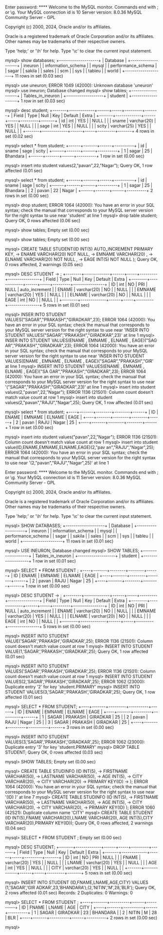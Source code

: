 Enter password: ****
Welcome to the MySQL monitor.  Commands end with ; or \g.
Your MySQL connection id is 10
Server version: 8.0.36 MySQL Community Server - GPL

Copyright (c) 2000, 2024, Oracle and/or its affiliates.

Oracle is a registered trademark of Oracle Corporation and/or its
affiliates. Other names may be trademarks of their respective
owners.

Type 'help;' or '\h' for help. Type '\c' to clear the current input statement.

mysql> show databases;
+--------------------+
| Database           |
+--------------------+
| ineuron            |
| information_schema |
| mysql              |
| performance_schema |
| sagar              |
| sakila             |
| sales              |
| scm                |
| sys                |
| tableu             |
| world              |
+--------------------+
11 rows in set (0.03 sec)

mysql> use uneuron;
ERROR 1049 (42000): Unknown database 'uneuron'
mysql> use ineuron;
Database changed
mysql> show tables;
+-------------------+
| Tables_in_ineuron |
+-------------------+
| student           |
+-------------------+
1 row in set (0.03 sec)

mysql> desc student;
+-------+-------------+------+-----+---------+-------+
| Field | Type        | Null | Key | Default | Extra |
+-------+-------------+------+-----+---------+-------+
| id    | int         | YES  |     | NULL    |       |
| sname | varchar(20) | YES  |     | NULL    |       |
| sage  | int         | YES  |     | NULL    |       |
| scity | varchar(25) | YES  |     | NULL    |       |
+-------+-------------+------+-----+---------+-------+
4 rows in set (0.02 sec)

mysql> select * from student;
+------+-------+------+----------+
| id   | sname | sage | scity    |
+------+-------+------+----------+
|    1 | sagar |   25 | Bhandara |
+------+-------+------+----------+
1 row in set (0.00 sec)

mysql> insert into student values(2,"pavan",22,"Nagar");
Query OK, 1 row affected (0.01 sec)

mysql> select * from student;
+------+-------+------+----------+
| id   | sname | sage | scity    |
+------+-------+------+----------+
|    1 | sagar |   25 | Bhandara |
|    2 | pavan |   22 | Nagar    |
+------+-------+------+----------+
2 rows in set (0.00 sec)

mysql> drop student;
ERROR 1064 (42000): You have an error in your SQL syntax; check the manual that corresponds to your MySQL server version for the right syntax to use near 'student' at line 1
mysql> drop table student;
Query OK, 0 rows affected (0.06 sec)

mysql> show tables;
Empty set (0.00 sec)

mysql> show tables;
Empty set (0.00 sec)

mysql> CREATE TABLE STUDENT(ID INT(5) AUTO_INCREMENT PRIMARY KEY,
    -> ENAME VARCHAR(20) NOT NULL,
    -> EMNAME VARCHAR(20) ,
    -> ELNAME VARCHAR(20) NOT NULL ,
    -> EAGE INT(5) NOT NULL );
Query OK, 0 rows affected, 2 warnings (0.05 sec)

mysql> DESC STUDENT
    -> ;
+--------+-------------+------+-----+---------+----------------+
| Field  | Type        | Null | Key | Default | Extra          |
+--------+-------------+------+-----+---------+----------------+
| ID     | int         | NO   | PRI | NULL    | auto_increment |
| ENAME  | varchar(20) | NO   |     | NULL    |                |
| EMNAME | varchar(20) | YES  |     | NULL    |                |
| ELNAME | varchar(20) | NO   |     | NULL    |                |
| EAGE   | int         | NO   |     | NULL    |                |
+--------+-------------+------+-----+---------+----------------+
5 rows in set (0.01 sec)

mysql> INSER INTO STUDENT VALUES("SAGAR","PRAKASH","GIRADKAR",23);
ERROR 1064 (42000): You have an error in your SQL syntax; check the manual that corresponds to your MySQL server version for the right syntax to use near 'INSER INTO STUDENT VALUES("SAGAR","PRAKASH","GIRADKAR",23)' at line 1
mysql> INSER INTO STUDENT VALUES(ENAME , EMNAME , ELNAME , EAGE)("SAG
AR","PRAKASH","GIRADKAR",23);
ERROR 1064 (42000): You have an error in your SQL syntax; check the manual that corresponds to your MySQL server version for the right syntax to use near 'INSER INTO STUDENT VALUES(ENAME , EMNAME , ELNAME , EAGE)("SAGAR","PRAKASH","GIR' at line 1
mysql> INSERT INTO STUDENT VALUES(ENAME , EMNAME , ELNAME , EAGE)("SA
GAR","PRAKASH","GIRADKAR",23);
ERROR 1064 (42000): You have an error in your SQL syntax; check the manual that corresponds to your MySQL server version for the right syntax to use near '("SAGAR","PRAKASH","GIRADKAR",23)' at line 1
mysql>  insert into student values(2,"pavan",22,"Nagar");
ERROR 1136 (21S01): Column count doesn't match value count at row 1
mysql>  insert into student values(2,"pavan","RAJU","Nagar",25);
Query OK, 1 row affected (0.01 sec)

mysql> select * from student;
+----+-------+--------+--------+------+
| ID | ENAME | EMNAME | ELNAME | EAGE |
+----+-------+--------+--------+------+
|  2 | pavan | RAJU   | Nagar  |   25 |
+----+-------+--------+--------+------+
1 row in set (0.00 sec)

mysql> insert into student values("pavan",22,"Nagar");
ERROR 1136 (21S01): Column count doesn't match value count at row 1
mysql>  insert into student value(ID,ENAME,EMNAME,ELNAME,EAGE)(2,"pav
an","RAJU","Nagar",25);
ERROR 1064 (42000): You have an error in your SQL syntax; check the manual that corresponds to your MySQL server version for the right syntax to use near '(2,"pavan","RAJU","Nagar",25)' at line 1

Enter password: ****
Welcome to the MySQL monitor.  Commands end with ; or \g.
Your MySQL connection id is 11
Server version: 8.0.36 MySQL Community Server - GPL

Copyright (c) 2000, 2024, Oracle and/or its affiliates.

Oracle is a registered trademark of Oracle Corporation and/or its
affiliates. Other names may be trademarks of their respective
owners.

Type 'help;' or '\h' for help. Type '\c' to clear the current input statement.

mysql> SHOW DATABASES;
+--------------------+
| Database           |
+--------------------+
| ineuron            |
| information_schema |
| mysql              |
| performance_schema |
| sagar              |
| sakila             |
| sales              |
| scm                |
| sys                |
| tableu             |
| world              |
+--------------------+
11 rows in set (0.01 sec)

mysql> USE INEURON;
Database changed
mysql> SHOW TABLES;
+-------------------+
| Tables_in_ineuron |
+-------------------+
| student           |
+-------------------+
1 row in set (0.01 sec)

mysql> SELECT * FROM STUDENT ;
+----+-------+--------+--------+------+
| ID | ENAME | EMNAME | ELNAME | EAGE |
+----+-------+--------+--------+------+
|  2 | pavan | RAJU   | Nagar  |   25 |
+----+-------+--------+--------+------+
1 row in set (0.00 sec)

mysql> DESC STUDENT
    -> ;
+--------+-------------+------+-----+---------+----------------+
| Field  | Type        | Null | Key | Default | Extra          |
+--------+-------------+------+-----+---------+----------------+
| ID     | int         | NO   | PRI | NULL    | auto_increment |
| ENAME  | varchar(20) | NO   |     | NULL    |                |
| EMNAME | varchar(20) | YES  |     | NULL    |                |
| ELNAME | varchar(20) | NO   |     | NULL    |                |
| EAGE   | int         | NO   |     | NULL    |                |
+--------+-------------+------+-----+---------+----------------+
5 rows in set (0.00 sec)

mysql> INSERT INTO STUDENT VALUE('SAGAR','PRAKASH','GIRADKAR',25);
ERROR 1136 (21S01): Column count doesn't match value count at row 1
mysql> INSERT INTO STUDENT VALUE(1,'SAGAR','PRAKASH','GIRADKAR',25);
Query OK, 1 row affected (0.01 sec)

mysql> INSERT INTO STUDENT VALUES('SAGAR','PRAKASH','GIRADKAR',25);
ERROR 1136 (21S01): Column count doesn't match value count at row 1
mysql> INSERT INTO STUDENT VALUES(2,'SAGAR','PRAKASH','GIRADKAR',25);
ERROR 1062 (23000): Duplicate entry '2' for key 'student.PRIMARY'
mysql> INSERT INTO STUDENT VALUES(3,'SAGAR','PRAKASH','GIRADKAR',25);
Query OK, 1 row affected (0.01 sec)

mysql> SELECT * FROM STUDENT;
+----+-------+---------+----------+------+
| ID | ENAME | EMNAME  | ELNAME   | EAGE |
+----+-------+---------+----------+------+
|  1 | SAGAR | PRAKASH | GIRADKAR |   25 |
|  2 | pavan | RAJU    | Nagar    |   25 |
|  3 | SAGAR | PRAKASH | GIRADKAR |   25 |
+----+-------+---------+----------+------+
3 rows in set (0.00 sec)

mysql> INSERT INTO STUDENT VALUES(3,'SAGAR','PRAKASH','GIRADKAR',25);
ERROR 1062 (23000): Duplicate entry '3' for key 'student.PRIMARY'
mysql> DROP TABLE STUDENT;
Query OK, 0 rows affected (0.03 sec)

mysql> SHOW TABLES;
Empty set (0.00 sec)

mysql> CREATE TABLE STUDINFO (ID INT(5),
    -> FIRSTNAME VARCHAR(50),
    -> LASTNAME VARCHAR(50),
    -> AGE INT(5),
    -> CITY VARCHAR(20),
    -> CITY VARCHAR(20)
    -> PRIMARY KEY(ID)
    -> );
ERROR 1064 (42000): You have an error in your SQL syntax; check the manual that corresponds to your MySQL server version for the right syntax to use near '(ID)
)' at line 7
mysql> CREATE TABLE STUDINFO (ID INT(5),
    -> FIRSTNAME VARCHAR(50),
    -> LASTNAME VARCHAR(50),
    ->  AGE INT(5),
    -> CITY VARCHAR(20),
    -> CITY VARCHAR(20),
    ->  PRIMARY KEY(ID) );
ERROR 1060 (42S21): Duplicate column name 'CITY'
mysql> CREATE TABLE STUDENT (ID INT(5),FNAME VARCHAR(20),LNAME VARCHAR(20),
AGE INT(5),CITY VARCHAR(20),PRIMARY KEY(ID));
Query OK, 0 rows affected, 2 warnings (0.04 sec)

mysql> SELECT * FROM STUDENT ;
Empty set (0.00 sec)

mysql> DESC STUDENT;
+-------+-------------+------+-----+---------+-------+
| Field | Type        | Null | Key | Default | Extra |
+-------+-------------+------+-----+---------+-------+
| ID    | int         | NO   | PRI | NULL    |       |
| FNAME | varchar(20) | YES  |     | NULL    |       |
| LNAME | varchar(20) | YES  |     | NULL    |       |
| AGE   | int         | YES  |     | NULL    |       |
| CITY  | varchar(20) | YES  |     | NULL    |       |
+-------+-------------+------+-----+---------+-------+
5 rows in set (0.00 sec)

mysql> INSERT INTO STUDENT (ID,FNAME,LNAME,AGE,CITY) VALUES (1,'SAGAR','GIR
ADKAR',23,'BHANDARA'),(2,'NITIN','M',28,'BLR');
Query OK, 2 rows affected (0.01 sec)
Records: 2  Duplicates: 0  Warnings: 0

mysql> SELECT * FROM STUDENT ;
+----+-------+----------+------+----------+
| ID | FNAME | LNAME    | AGE  | CITY     |
+----+-------+----------+------+----------+
|  1 | SAGAR | GIRADKAR |   23 | BHANDARA |
|  2 | NITIN | M        |   28 | BLR      |
+----+-------+----------+------+----------+
2 rows in set (0.00 sec)

mysql>